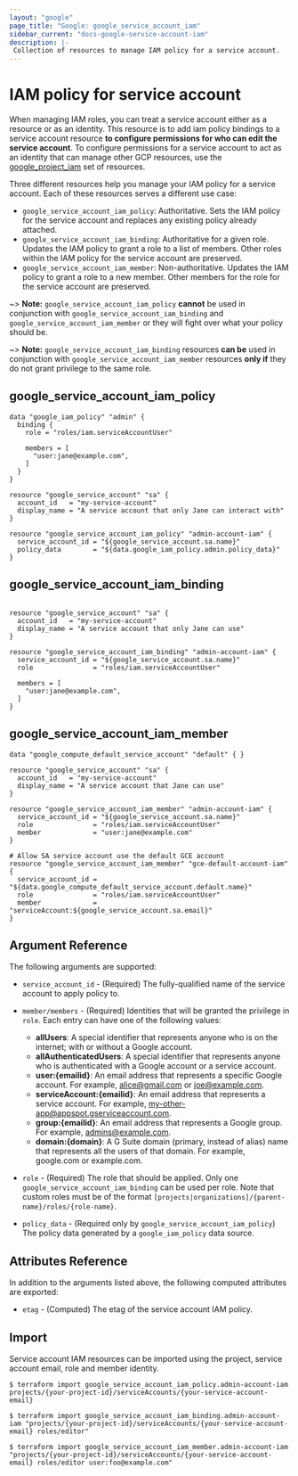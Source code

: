 ```yaml
---
layout: "google"
page_title: "Google: google_service_account_iam"
sidebar_current: "docs-google-service-account-iam"
description: |-
 Collection of resources to manage IAM policy for a service account.
---
```


# IAM policy for service account

When managing IAM roles, you can treat a service account either as a resource or as an identity. This resource is to add iam policy bindings to a service account resource **to configure permissions for who can edit the service account**. To configure permissions for a service account to act as an identity that can manage other GCP resources, use the [google_project_iam](google_project_iam.html) set of resources.

Three different resources help you manage your IAM policy for a service account. Each of these resources serves a different use case:

* `google_service_account_iam_policy`: Authoritative. Sets the IAM policy for the service account and replaces any existing policy already attached.
* `google_service_account_iam_binding`: Authoritative for a given role. Updates the IAM policy to grant a role to a list of members. Other roles within the IAM policy for the service account are preserved.
* `google_service_account_iam_member`: Non-authoritative. Updates the IAM policy to grant a role to a new member. Other members for the role for the service account are preserved.

~> **Note:** `google_service_account_iam_policy` **cannot** be used in conjunction with `google_service_account_iam_binding` and `google_service_account_iam_member` or they will fight over what your policy should be.

~> **Note:** `google_service_account_iam_binding` resources **can be** used in conjunction with `google_service_account_iam_member` resources **only if** they do not grant privilege to the same role.

## google\_service\_account\_iam\_policy

```hcl
data "google_iam_policy" "admin" {
  binding {
    role = "roles/iam.serviceAccountUser"

    members = [
      "user:jane@example.com",
    ]
  }
}

resource "google_service_account" "sa" {
  account_id   = "my-service-account"
  display_name = "A service account that only Jane can interact with"
}

resource "google_service_account_iam_policy" "admin-account-iam" {
  service_account_id = "${google_service_account.sa.name}"
  policy_data        = "${data.google_iam_policy.admin.policy_data}"
}
```

## google\_service\_account\_iam\_binding

```hcl

resource "google_service_account" "sa" {
  account_id   = "my-service-account"
  display_name = "A service account that only Jane can use"
}

resource "google_service_account_iam_binding" "admin-account-iam" {
  service_account_id = "${google_service_account.sa.name}"
  role               = "roles/iam.serviceAccountUser"

  members = [
    "user:jane@example.com",
  ]
}
```

## google\_service\_account\_iam\_member

```hcl
data "google_compute_default_service_account" "default" { }

resource "google_service_account" "sa" {
  account_id   = "my-service-account"
  display_name = "A service account that Jane can use"
}

resource "google_service_account_iam_member" "admin-account-iam" {
  service_account_id = "${google_service_account.sa.name}"
  role               = "roles/iam.serviceAccountUser"
  member             = "user:jane@example.com"
}

# Allow SA service account use the default GCE account
resource "google_service_account_iam_member" "gce-default-account-iam" {
  service_account_id = "${data.google_compute_default_service_account.default.name}"
  role               = "roles/iam.serviceAccountUser"
  member             = "serviceAccount:${google_service_account.sa.email}"
}
```

## Argument Reference

The following arguments are supported:

* `service_account_id` - (Required) The fully-qualified name of the service account to apply policy to.

* `member/members` - (Required) Identities that will be granted the privilege in `role`.
  Each entry can have one of the following values:
  * **allUsers**: A special identifier that represents anyone who is on the internet; with or without a Google account.
  * **allAuthenticatedUsers**: A special identifier that represents anyone who is authenticated with a Google account or a service account.
  * **user:{emailid}**: An email address that represents a specific Google account. For example, alice@gmail.com or joe@example.com.
  * **serviceAccount:{emailid}**: An email address that represents a service account. For example, my-other-app@appspot.gserviceaccount.com.
  * **group:{emailid}**: An email address that represents a Google group. For example, admins@example.com.
  * **domain:{domain}**: A G Suite domain (primary, instead of alias) name that represents all the users of that domain. For example, google.com or example.com.

* `role` - (Required) The role that should be applied. Only one
    `google_service_account_iam_binding` can be used per role. Note that custom roles must be of the format
    `[projects|organizations]/{parent-name}/roles/{role-name}`.

* `policy_data` - (Required only by `google_service_account_iam_policy`) The policy data generated by
  a `google_iam_policy` data source.

## Attributes Reference

In addition to the arguments listed above, the following computed attributes are
exported:

* `etag` - (Computed) The etag of the service account IAM policy.

## Import

Service account IAM resources can be imported using the project, service account email, role and member identity.

```
$ terraform import google_service_account_iam_policy.admin-account-iam projects/{your-project-id}/serviceAccounts/{your-service-account-email}

$ terraform import google_service_account_iam_binding.admin-account-iam "projects/{your-project-id}/serviceAccounts/{your-service-account-email} roles/editor"

$ terraform import google_service_account_iam_member.admin-account-iam "projects/{your-project-id}/serviceAccounts/{your-service-account-email} roles/editor user:foo@example.com"
```